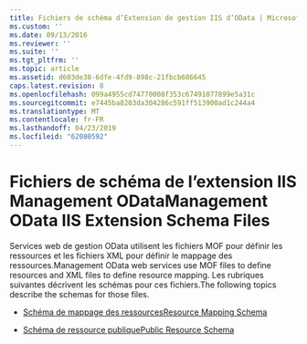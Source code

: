 ```yaml
---
title: Fichiers de schéma d’Extension de gestion IIS d’OData | Microsoft Docs
ms.custom: ''
ms.date: 09/13/2016
ms.reviewer: ''
ms.suite: ''
ms.tgt_pltfrm: ''
ms.topic: article
ms.assetid: d603de38-6dfe-4fd9-898c-21fbcb686645
caps.latest.revision: 8
ms.openlocfilehash: 099a4955cd74770008f353c67491077899e5a31c
ms.sourcegitcommit: e7445ba8203da304286c591ff513900ad1c244a4
ms.translationtype: MT
ms.contentlocale: fr-FR
ms.lasthandoff: 04/23/2019
ms.locfileid: "62080592"
---
```

# <a name="management-odata-iis-extension-schema-files"></a><span data-ttu-id="10512-102">Fichiers de schéma de l’extension IIS Management OData</span><span class="sxs-lookup"><span data-stu-id="10512-102">Management OData IIS Extension Schema Files</span></span>

<span data-ttu-id="10512-103">Services web de gestion OData utilisent les fichiers MOF pour définir les ressources et les fichiers XML pour définir le mappage des ressources.</span><span class="sxs-lookup"><span data-stu-id="10512-103">Management OData web services use MOF files to define resources and XML files to define resource mapping.</span></span> <span data-ttu-id="10512-104">Les rubriques suivantes décrivent les schémas pour ces fichiers.</span><span class="sxs-lookup"><span data-stu-id="10512-104">The following topics describe the schemas for those files.</span></span>

- [<span data-ttu-id="10512-105">Schéma de mappage des ressources</span><span class="sxs-lookup"><span data-stu-id="10512-105">Resource Mapping Schema</span></span>](./resource-mapping-schema.md)

- [<span data-ttu-id="10512-106">Schéma de ressource publique</span><span class="sxs-lookup"><span data-stu-id="10512-106">Public Resource Schema</span></span>](./public-resource-schema.md)